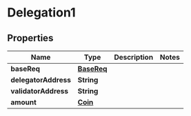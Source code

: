 
# Delegation1

## Properties
Name | Type | Description | Notes
------------ | ------------- | ------------- | -------------
**baseReq** | [**BaseReq**](BaseReq.md) |  | 
**delegatorAddress** | **String** |  | 
**validatorAddress** | **String** |  | 
**amount** | [**Coin**](Coin.md) |  | 



